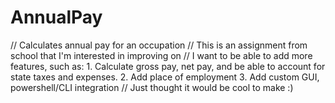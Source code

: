 # AnnualPay
// Calculates annual pay for an occupation
// This is an assignment from school that I'm interested in improving on
// I want to be able to add more features, such as:
    1. Calculate gross pay, net pay, and be able to account for state taxes and expenses.
    2. Add place of employment
    3. Add custom GUI, powershell/CLI integration
// Just thought it would be cool to make :)
